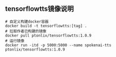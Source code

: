 ## tensorflowtts镜像说明

```shell
# 自定义构建docker容器
docker build -t tensorflowtts:[tag] .
# 拉取作者已构建的镜像
docker pull ptonlix/tensorflowtts:1.0.9
# 运行镜像
docker run -itd -p 5000:5000 --name spokenai-tts ptonlix/tensorflowtts:1.0.9
```